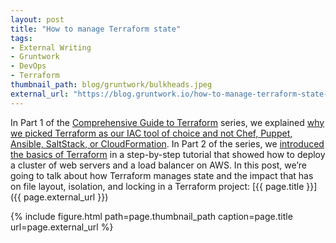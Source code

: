 ```yaml
---
layout: post
title: "How to manage Terraform state"
tags:
- External Writing
- Gruntwork
- DevOps
- Terraform
thumbnail_path: blog/gruntwork/bulkheads.jpeg
external_url: "https://blog.gruntwork.io/how-to-manage-terraform-state-28f5697e68fa"
---
```


In Part 1 of the [Comprehensive Guide to
Terraform](https://blog.gruntwork.io/a-comprehensive-guide-to-terraform-b3d32832baca?source=latest) series, we
explained [why we picked Terraform as our IAC tool of choice and not Chef, Puppet, Ansible, SaltStack, or
CloudFormation](https://blog.gruntwork.io/why-we-use-terraform-and-not-chef-puppet-ansible-saltstack-or-cloudformation-7989dad2865c?source=latest).
In Part 2 of the series, we [introduced the basics of
Terraform](https://blog.gruntwork.io/an-introduction-to-terraform-f17df9c6d180) in a step-by-step tutorial
that showed how to deploy a cluster of web servers and a load balancer on AWS. In this post, we’re going to talk about
how Terraform manages state and the impact that has on file layout, isolation, and locking in a Terraform project:
[{{ page.title }}]({{ page.external_url }})

{% include figure.html path=page.thumbnail_path caption=page.title url=page.external_url %}
